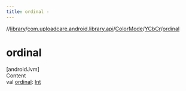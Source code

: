 ```yaml
---
title: ordinal -
---
```

//[library](../../../index.md)/[com.uploadcare.android.library.api](../../index.md)/[ColorMode](../index.md)/[YCbCr](index.md)/[ordinal](ordinal.md)



# ordinal  
[androidJvm]  
Content  
val [ordinal](ordinal.md): [Int](https://kotlinlang.org/api/latest/jvm/stdlib/kotlin/-int/index.html)  



